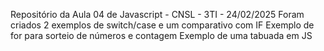 Repositório da Aula 04 de Javascript - CNSL - 3TI - 24/02/2025
Foram criados 2 exemplos de switch/case e um comparativo com IF
Exemplo de for para sorteio de números e contagem
Exemplo de uma tabuada em JS